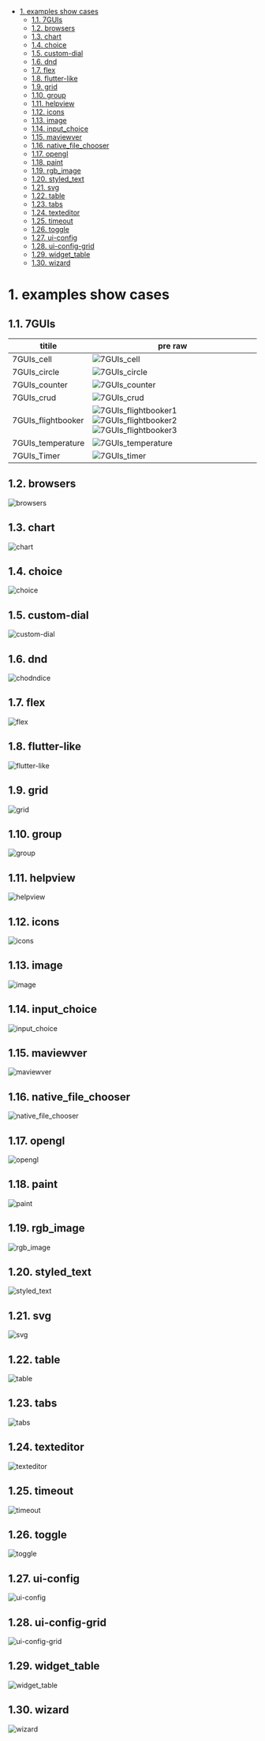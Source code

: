 
<!-- TOC -->

- [1. examples show cases](#1-examples-show-cases)
  - [1.1. 7GUIs](#11-7guis)
  - [1.2. browsers](#12-browsers)
  - [1.3. chart](#13-chart)
  - [1.4. choice](#14-choice)
  - [1.5. custom-dial](#15-custom-dial)
  - [1.6. dnd](#16-dnd)
  - [1.7. flex](#17-flex)
  - [1.8. flutter-like](#18-flutter-like)
  - [1.9. grid](#19-grid)
  - [1.10. group](#110-group)
  - [1.11. helpview](#111-helpview)
  - [1.12. icons](#112-icons)
  - [1.13. image](#113-image)
  - [1.14. input\_choice](#114-input_choice)
  - [1.15. maviewver](#115-maviewver)
  - [1.16. native\_file\_chooser](#116-native_file_chooser)
  - [1.17. opengl](#117-opengl)
  - [1.18. paint](#118-paint)
  - [1.19. rgb\_image](#119-rgb_image)
  - [1.20. styled\_text](#120-styled_text)
  - [1.21. svg](#121-svg)
  - [1.22. table](#122-table)
  - [1.23. tabs](#123-tabs)
  - [1.24. texteditor](#124-texteditor)
  - [1.25. timeout](#125-timeout)
  - [1.26. toggle](#126-toggle)
  - [1.27. ui-config](#127-ui-config)
  - [1.28. ui-config-grid](#128-ui-config-grid)
  - [1.29. widget\_table](#129-widget_table)
  - [1.30. wizard](#130-wizard)

<!-- /TOC -->

# 1. examples show cases

## 1.1. 7GUIs
titile     | pre raw|
|--------|-----|
|7GUIs_cell|![7GUIs_cell](./examples/7GUIs/cells/screenshot.png)|
|7GUIs_circle|![7GUIs_circle](./examples/7GUIs/circle/screenshot.png)|
|7GUIs_counter|![7GUIs_counter](./examples/7GUIs/counter/screenshot.png)|
|7GUIs_crud|![7GUIs_crud](./examples/7GUIs/crud/screenshot.png)|
|7GUIs_flightbooker|![7GUIs_flightbooker1](./examples/7GUIs/flightbooker/screenshot1.png) ![7GUIs_flightbooker2](./examples/7GUIs/flightbooker/screenshot2.png) ![7GUIs_flightbooker3](./examples/7GUIs/flightbooker/screenshot3.png)|
|7GUIs_temperature|![7GUIs_temperature](./examples/7GUIs/temperature/screenshot.png)|
|7GUIs_Timer|![7GUIs_timer](./examples/7GUIs/timer/screenshot.png)|

## 1.2. browsers
![browsers](./examples/browsers_examples/screenshot.png)

## 1.3. chart
![chart](./examples/chart/screenshot.png)

## 1.4. choice
![choice](./examples/choice/screenshot.png)

## 1.5. custom-dial
![custom-dial](./examples/custom-dial/screenshot.png)

## 1.6. dnd
![chodndice](./examples/dnd/screenshot.png)

## 1.7. flex
![flex](./examples/flex/screenshot.png)

## 1.8. flutter-like
![flutter-like](./examples/flutter-like/screenshot.png)

## 1.9. grid
![grid](./examples/grid/screenshot.png)

## 1.10. group
![group](./examples/group/screenshot.png)

## 1.11. helpview
![helpview](./examples/helpview/screenshot.png)

## 1.12. icons
![icons](./examples/icons/screenshot.png)

## 1.13. image
![image](./examples/image/screenshot.png)

## 1.14. input_choice
![input_choice](./examples/input_choice/screenshot.png)

## 1.15. maviewver
![maviewver](./examples/maviewver/screenshot.png)

## 1.16. native_file_chooser
![native_file_chooser](./examples/native_file_chooser/screenshot.png)

## 1.17. opengl
![opengl](./examples/opengl/screenshot.png)

## 1.18. paint
![paint](./examples/paint/screenshot.png)

## 1.19. rgb_image
![rgb_image](./examples/rgb_image/screenshot.png)

## 1.20. styled_text
![styled_text](./examples/styled_text/screenshot.png)

## 1.21. svg
![svg](./examples/svg/screenshot.png)

## 1.22. table
![table](./examples/table/screenshot.png)

## 1.23. tabs
![tabs](./examples/tabs/screenshot.png)

## 1.24. texteditor
![texteditor](./examples/texteditor/screenshot.png)

## 1.25. timeout
![timeout](./examples/timeout/screenshot.png)

## 1.26. toggle
![toggle](./examples/toggle/screenshot.png)

## 1.27. ui-config
![ui-config](./examples/ui-config/screenshot.png)

## 1.28. ui-config-grid
![ui-config-grid](./examples/ui-config-grid/screenshot.png)

## 1.29. widget_table
![widget_table](./examples/widget_table/screenshot.png)

## 1.30. wizard
![wizard](./examples/wizard/screenshot.png)

